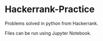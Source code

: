 # Hackerrank-Practice
Problems solved in python from Hackerrank.

Files can be run using Jupyter Notebook.
